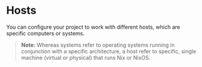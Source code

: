 # Hosts

You can configure your project to work with different hosts, which are specific
computers or systems.

> **Note:** Whereas systems refer to operating systems running in conjunction
with a specific architecture, a host refer to specific, single machine (virtual
or physical) that runs Nix or NixOS.




